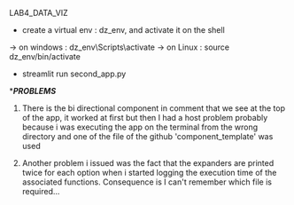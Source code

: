 LAB4_DATA_VIZ

- create a virtual env : dz_env, and activate it on the shell

-> on windows : dz_env\Scripts\activate
-> on Linux : source dz_env/bin/activate

- streamlit run second_app.py

********PROBLEMS*******

1) There is the bi directional component in comment 
that we see at the top of the app, it worked at first
but then I had a host problem probably because i was 
executing the app on the terminal from the wrong directory
and one of the file of the github 'component_template' was used

2) Another problem i issued was the fact that the expanders are printed twice 
for each option when i started logging the execution time of 
the associated functions. Consequence is I can't remember which file 
is required...
